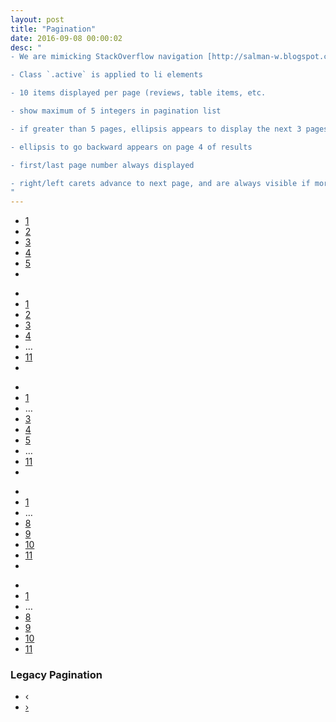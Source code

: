 ```yaml
---
layout: post
title: "Pagination"
date: 2016-09-08 00:00:02
desc: "
- We are mimicking StackOverflow navigation [http://salman-w.blogspot.com/2014/04/stackoverflow-like-pagination.html](http://salman-w.blogspot.com/2014/04/stackoverflow-like-pagination.html)

- Class `.active` is applied to li elements

- 10 items displayed per page (reviews, table items, etc.

- show maximum of 5 integers in pagination list

- if greater than 5 pages, ellipsis appears to display the next 3 pages available

- ellipsis to go backward appears on page 4 of results

- first/last page number always displayed

- right/left carets advance to next page, and are always visible if more than one page of results, unless first or last page are selected, in which case that respective caret is not displayed
"
---
```


<nav>
  <ul class="pagination unified">
    <li class="active">
      <a href="#">1</a>
    </li>
    <li>
      <a href="#">2</a>
    </li>
    <li>
      <a href="#">3</a>
    </li>
    <li>
      <a href="#">4</a>
    </li>
    <li>
      <a href="#">5</a>
    </li>
    <li>
      <a href="#" aria-label="Previous">
        <span aria-hidden="true"><i class="fa fa-angle-right"></i></span>
      </a>
    </li>
  </ul>
</nav>

<nav>
  <ul class="pagination unified">
    <li>
      <a href="#" aria-label="Previous">
        <span aria-hidden="true"><i class="fa fa-angle-left"></i></span>
      </a>
    </li>
    <li>
      <a href="#">1</a>
    </li>
    <li class="active">
    <a href="#">2</a>
    </li>
    <li>
      <a href="#">3</a>
    </li>
    <li>
      <a href="#">4</a>
    </li>
    <li>
    <span>&hellip;</span>
    </li>
        <li>
          <a href="#">11</a>
        </li>
    <li>
      <a href="#" aria-label="Previous">
        <span aria-hidden="true"><i class="fa fa-angle-right"></i></span>
      </a>
    </li>
  </ul>
</nav>


<nav>
  <ul class="pagination unified">
    <li>
      <a href="#" aria-label="Previous">
        <span aria-hidden="true"><i class="fa fa-angle-left"></i></span>
      </a>
    </li>
    <li>
      <a href="#">1</a>
    </li>
    <li>
    <span>&hellip;</span>
    </li>
    <li>
      <a href="#">3</a>
    </li>
    <li class="active">
      <a href="#">4</a>
    </li>
    <li>
      <a href="#">5</a>
    </li>
    <li>
    <span>&hellip;</span>
    </li>
        <li>
          <a href="#">11</a>
        </li>
    <li>
      <a href="#" aria-label="Previous">
        <span aria-hidden="true"><i class="fa fa-angle-right"></i></span>
      </a>
    </li>
  </ul>
</nav>


<nav>
  <ul class="pagination unified">
    <li>
      <a href="#" aria-label="Previous">
        <span aria-hidden="true"><i class="fa fa-angle-left"></i></span>
      </a>
    </li>
    <li>
      <a href="#">1</a>
    </li>
    <li>
    <span>&hellip;</span>
    </li>
    <li>
      <a href="#">8</a>
    </li>
    <li>
      <a href="#">9</a>
    </li>
    <li class="active">
    <a href="#">10</a>
    </li>
        <li>
          <a href="#">11</a>
        </li>
    <li>
      <a href="#" aria-label="Previous">
        <span aria-hidden="true"><i class="fa fa-angle-right"></i></span>
      </a>
    </li>
  </ul>
</nav>

<nav>
  <ul class="pagination unified">
    <li>
      <a href="#" aria-label="Previous">
        <span aria-hidden="true"><i class="fa fa-angle-left"></i></span>
      </a>
    </li>
    <li>
      <a href="#">1</a>
    </li>
    <li>
    <span>&hellip;</span>
    </li>
    <li>
      <a href="#">8</a>
    </li>
    <li>
      <a href="#">9</a>
    </li>
    <li>
    <a href="#">10</a>
    </li>
        <li class="active">
          <a href="#">11</a>
        </li>
  </ul>
</nav>

<h3>Legacy Pagination</h3>
<ul class="pagination">
    <li class="disabled"><span aria-hidden="true" class="smartling-notranslate">‹</span></li>
    <li><a href="https://dev-local.revinate.com/all-reviews/66347/66347/all_review_channels/all/all/all/all?cache_bust=1&amp;page=2"><span aria-hidden="true" class="smartling-notranslate">›</span></a></li>
</ul>